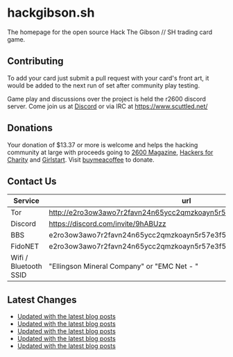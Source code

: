 # hackgibson.sh
The homepage for the open source Hack The Gibson // SH trading card game.


## Contributing

To add your card just submit a pull request with your card's front art, it would be added to the next run of set after community play testing.

Game play and discussions over the project is held the r2600 discord server. Come join us at [Discord](https://discord.com/invite/9hABUzz) or via IRC at https://www.scuttled.net/


## Donations

Your donation of $13.37 or more is welcome and helps the hacking community at large with proceeds going to [2600 Magazine](https://2600.com/), [Hackers for Charity](https://hackersforcharity.org) and [Girlstart](https://girlstart.org).  Visit [buymeacoffee](https://www.buymeacoffee.com/hackgibson.sh) to donate.


## Contact Us

Service | url
-|-
Tor | http://e2ro3ow3awo7r2favn24n65ycc2qmzkoayn5r57e3f56nvjwdcgg32ad.onion
Discord | https://discord.com/invite/9hABUzz
BBS | e2ro3ow3awo7r2favn24n65ycc2qmzkoayn5r57e3f56nvjwdcgg32ad.onion:23
FidoNET | e2ro3ow3awo7r2favn24n65ycc2qmzkoayn5r57e3f56nvjwdcgg32ad.onion:24554
Wifi / Bluetooth SSID | "Ellingson Mineral Company" or "EMC Net - <fidonet address>"

## Latest Changes
<!-- BLOG-POST-LIST:START -->
- [Updated with the latest blog posts](https://github.com/DFW2600/hackgibson.sh/commit/6d82324b2c6c8f1857b2820da5f399463de29105)
- [Updated with the latest blog posts](https://github.com/DFW2600/hackgibson.sh/commit/5f359cc779e413dab4b1a88e06a6a23d2f342bdf)
- [Updated with the latest blog posts](https://github.com/DFW2600/hackgibson.sh/commit/f0e5cfc0b33470bdbcc6e044729019c44705cf5b)
- [Updated with the latest blog posts](https://github.com/DFW2600/hackgibson.sh/commit/7ce7f0002ae2cfc4df67573cb98255f0a626863e)
- [Updated with the latest blog posts](https://github.com/DFW2600/hackgibson.sh/commit/50a543187f118ecbfcb2dd267ba1d512efd7732e)
<!-- BLOG-POST-LIST:END -->
